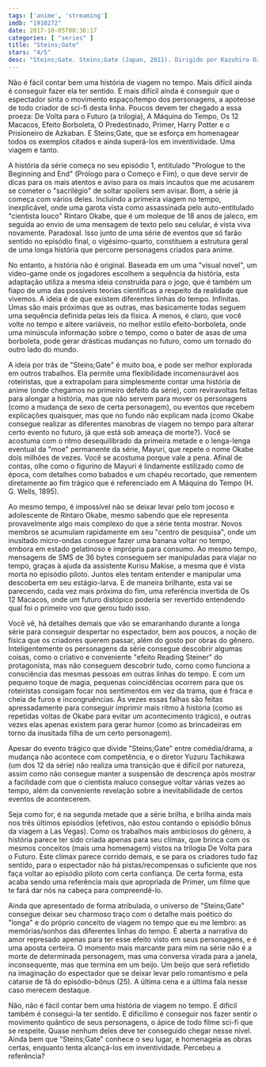 ```yaml
---
tags: ['anime', 'streaming']
imdb: "1910272"
date: 2017-10-05T00:36:17
categories: [ "series" ]
title: "Steins;Gate"
stars: "4/5"
desc: "Steins;Gate. Steins;Gate (Japan, 2011). Dirigido por Kazuhiro Ozawa, Kanji Wakabayashi, Tomoki Kobayashi, Kôji Kobayashi, Tomoko Hiramuki, Shigetaka Ikeda, Hisato Shimoda, Hiroshi Hamazaki, Takuya Satô. Escrito por Jukki Hanada, Toshizo Nemoto, Masahiro Yokotani. Com Mamoru Miyano (Rintaro Okabe / ...), Asami Imai (Kurisu Makise), Kana Hanazawa (Mayuri Shiina), Trina Nishimura (Kurisu Makise / ...), Jackie Ross (Mayuri Shiina / ...), J. Michael Tatum (Rintaro Okabe / ...), Tomokazu Seki (Itaru Hashida), Tyson Rinehart (Daru), Cherami Leigh (Suzuha Amane / ...)."
---
```

Não é fácil contar bem uma história de viagem no tempo. Mais difícil ainda é conseguir fazer ela ter sentido. E mais difícil ainda é conseguir que o espectador sinta o movimento espaço/tempo dos personagens, a apoteose de todo criador de sci-fi desta linha. Poucos devem ter chegado a essa proeza: De Volta para o Futuro (a trilogia), A Máquina do Tempo, Os 12 Macacos, Efeito Borboleta, O Predestinado, Primer, Harry Potter e o Prisioneiro de Azkaban. E Steins;Gate, que se esforça em homenagear todos os exemplos citados e ainda superá-los em inventividade. Uma viagem e tanto.

A história da série começa no seu episódio 1, entitulado "Prologue to the Beginning and End" (Prólogo para o Começo e Fim), o que deve servir de dicas para os mais atentos e aviso para os mais incautos que me acusarem se cometer o "sacrilégio" de soltar spoilers sem avisar. Bom, a série já começa com vários deles. Incluindo a primeira viagem no tempo, inexplicável, onde uma garota vista como assassinada pelo auto-entitulado "cientista louco" Rintaro Okabe, que é um moleque de 18 anos de jaleco, em seguida ao envio de uma mensagem de texto pelo seu celular, é vista viva novamente. Paradoxal. Isso junto de uma série de eventos que só farão sentido no episódio final, o vigésimo-quarto, constituem a estrutura geral de uma longa história que percorre personagens criados para anime.

No entanto, a história não é original. Baseada em um uma "visual novel", um video-game onde os jogadores escolhem a sequência da história, esta adaptação utiliza a mesma ideia construída para o jogo, que é também um fiapo de uma das possíveis teorias científicas a respeito da realidade que vivemos. A ideia é de que existem diferentes linhas do tempo. Infinitas. Umas são mais próximas que as outras, mas basicamente todas seguem uma sequência definida pelas leis da física. A menos, é claro, que você volte no tempo e altere variáveis, no melhor estilo efeito-borboleta, onde uma minúscula informação sobre o tempo, como o bater de asas de uma borboleta, pode gerar drásticas mudanças no futuro, como um tornado do outro lado do mundo.

A ideia por trás de "Steins;Gate" é muito boa, e pode ser melhor explorada em outros trabalhos. Ela permite uma flexibilidade incomensurável aos roteiristas, que a extrapolam para simplesmente contar uma história de anime (onde chegamos no primeiro defeito da série), com reviravoltas feitas para alongar a história, mas que não servem para mover os personagens (como a mudança de sexo de certa personagem), ou eventos que recebem explicações quaisquer, mas que no fundo não explicam nada (como Okabe consegue realizar as diferentes manobras de viagem no tempo para alterar certo evento no futuro, já que está sob ameaça de morte?). Você se acostuma com o ritmo desequilibrado da primeira metade e o lenga-lenga eventual da "moe" permanente da série, Mayuri, que repete o nome Okabe dois milhões de vezes. Você se acostuma porque vale a pena. Afinal de contas, olhe como o figurino de Mayuri é lindamente estilizado como de época, com detalhes como babados e um chapéu recortado, que rementem diretamente ao fim trágico que é referenciado em A Máquina do Tempo (H. G. Wells, 1895).

Ao mesmo tempo, é impossível não se deixar levar pelo tom jocoso e adolescente de Rintaro Okabe, mesmo sabendo que ele representa provavelmente algo mais complexo do que a série tenta mostrar. Novos membros se acumulam rapidamente em seu "centro de pesquisa", onde um inusitado micro-ondas consegue fazer uma banana voltar no tempo, embora em estado gelatinoso e imprópria para consumo. Ao mesmo tempo, mensagens de SMS de 36 bytes conseguem ser manipuladas para viajar no tempo, graças à ajuda da assistente Kurisu Makise, a mesma que é vista morta no episódio piloto. Juntos eles tentam entender e manipular uma descoberta em seu estágio-larva. E de maneira brilhante, esta vai se parecendo, cada vez mais próxima do fim, uma referência invertida de Os 12 Macacos, onde um futuro distópico poderia ser revertido entendendo qual foi o primeiro voo que gerou tudo isso.

Você vê, há detalhes demais que vão se emaranhando durante a longa série para conseguir despertar no espectador, bem aos poucos, a noção de física que os criadores querem passar, além do gosto por obras do gênero. Inteligentemente os personagens da série consegue descobrir algumas coisas, como o criativo e conveniente "efeito Reading Steiner" do protagonista, mas não conseguem descobrir tudo, como como funciona a consciência das mesmas pessoas em outras linhas do tempo. E com um pequeno toque de magia, pequenas coincidências ocorrem para que os roteiristas consigam focar nos sentimentos em vez da trama, que é fraca e cheia de furos e incongruências. Às vezes essas falhas são feitas apressadamente para conseguir imprimir mais ritmo à história (como as repetidas voltas de Okabe para evitar um acontecimento trágico), e outras vezes elas apenas existem para gerar humor (como as brincadeiras em torno da inusitada filha de um certo personagem).

Apesar do evento trágico que divide "Steins;Gate" entre comédia/drama, a mudança não acontece com competência, e o diretor Yuzuru Tachikawa (um dos 12 da série) não realiza uma transição que é difícil por natureza, assim como não consegue manter a suspensão de descrença após mostrar a facilidade com que o cientista maluco consegue voltar várias vezes ao tempo, além da conveniente revelação sobre a inevitabilidade de certos eventos de acontecerem.

Seja como for, é na segunda metade que a série brilha, e brilha ainda mais nos três últimos episódios (efetivos, não estou contando o episódio bônus da viagem a Las Vegas). Como os trabalhos mais ambiciosos do gênero, a história parece ter sido criada apenas para seu clímax, que brinca com os mesmos conceitos (mais uma homenagem) vistos na trilogia De Volta para o Futuro. Este clímax parece corrido demais, e se para os criadores tudo faz sentido, para o espectador não há pistas/recompensas o suficiente que nos faça voltar ao episódio piloto com certa confiança. De certa forma, esta acaba sendo uma referência mais que apropriada de Primer, um filme que te fará dar nós na cabeça para compreendê-lo.

Ainda que apresentado de forma atribulada, o universo de "Steins;Gate" consegue deixar seu charmoso traço com o detalhe mais poético do "longa" e do próprio conceito de viagem no tempo que eu me lembro: as memórias/sonhos das diferentes linhas do tempo. É aberta a narrativa do amor represado apenas para ter esse efeito visto em seus personagens, e é uma aposta certeira. O momento mais marcante para mim na série não é a morte de determinada personagem, mas uma conversa virada para a janela, inconsequente, mas que termina em um beijo. Um beijo que será refletido na imaginação do espectador que se deixar levar pelo romantismo e pela catarse de fã do episódio-bônus (25). A última cena e a última fala nesse caso merecem destaque.

Não, não é fácil contar bem uma história de viagem no tempo. E difícil também é consegui-la ter sentido. E dificílimo é conseguir nos fazer sentir o movimento quântico de seus personagens, o ápice de todo filme sci-fi que se respeite. Quase nenhum deles deve ter conseguido chegar nesse nível. Ainda bem que "Steins;Gate" conhece o seu lugar, e homenageia as obras certas, enquanto tenta alcançá-los em inventividade. Percebeu a referência?
